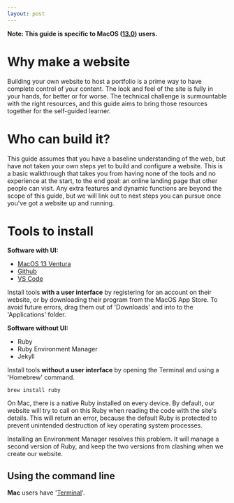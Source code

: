 ```yaml
---
layout: post
---
```


**Note: This guide is specific to MacOS ([13.0](https://en.wikipedia.org/wiki/MacOS_Ventura)) users.**
# Why make a website
Building your own website to host a portfolio is a prime way to have complete control of your content. The look and feel of the site is fully in your hands, for better or for worse. The technical challenge is surmountable with the right resources, and this guide aims to bring those resources together for the self-guided learner.

# Who can build it?
This guide assumes that you have a baseline understanding of the web, but have not taken your own steps yet to build and configure a website. This is a basic walkthrough that takes you from having none of the tools and no experience at the start, to the end goal: an online landing page that other people can visit. Any extra features and dynamic functions are beyond the scope of this guide, but we will link out to next steps you can pursue once you've got a website up and running.  

# Tools to install
**Software with UI:**
- [MacOS 13 Ventura](https://support.apple.com/en-ca/HT201541)
- [Github](https://docs.github.com/en/get-started/signing-up-for-github/signing-up-for-a-new-github-account)
- [VS Code](https://code.visualstudio.com/docs?dv=osx)

Install tools **with a user interface** by registering for an account on their website, or by downloading their program from the MacOS App Store. To avoid future errors, drag them out of 'Downloads' and into to the 'Applications' folder.

**Software without UI:**
- Ruby
- Ruby Environment Manager
- Jekyll

Install tools **without a user interface** by opening the Terminal and using a 'Homebrew' command.

```
brew install ruby
```


On Mac, there is a native Ruby installed on every device. By default, our website will try to call on this Ruby when reading the code with the site's details. This will return an error, because the default Ruby is protected to prevent unintended destruction of key operating system processes. 

Installing an Environment Manager resolves this problem. It will manage a second version of Ruby, and keep the two versions from clashing when we create our website.


## Using the command line
**Mac** users have '[Terminal](https://support.apple.com/en-ca/guide/terminal/apd5265185d-f365-44cb-8b09-71a064a42125/mac)'.


## 
